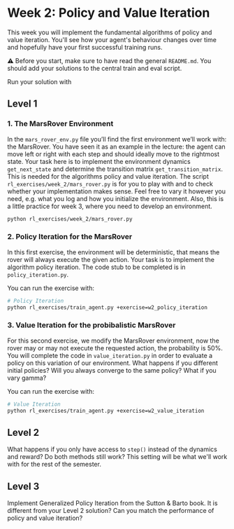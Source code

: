 # Week 2: Policy and Value Iteration
This week you will implement the fundamental algorithms of policy and value iteration. You'll see how your agent's behaviour changes over time and hopefully have your first successful training runs.

⚠ Before you start, make sure to have read the general `README.md`.
You should add your solutions to the central train and eval script.

Run your solution with




## Level 1
### 1. The MarsRover Environment
In the `mars_rover_env.py` file you’ll find the first environment we’ll work with: the MarsRover. 
You have seen it as an example in the lecture: the agent can move left or right with each step and should ideally move to the rightmost state. 
Your task here is to implement the environment dynamics `get_next_state` and determine
the transition matrix `get_transition_matrix`. This is needed for the algorithms policy and value iteration.
The script `rl_exercises/week_2/mars_rover.py` is for you to play with and to check whether your implementation
makes sense. Feel free to vary it however you need, e.g. what you log and how you initialize the environment.
Also, this is a little practice for week 3, where you need to develop an environment.
```bash
python rl_exercises/week_2/mars_rover.py
```

### 2. Policy Iteration for the MarsRover
In this first exercise, the environment will be deterministic, that means the rover
will always execute the given action. Your task is to implement the algorithm policy iteration.
The code stub to be completed is in `policy_iteration.py`.

You can run the exercise with:
```bash
# Policy Iteration
python rl_exercises/train_agent.py +exercise=w2_policy_iteration
```

### 3. Value Iteration for the probibalistic MarsRover
For this second exercise, we modify the MarsRover environment, now the rover may or may not execute the requested action, the probability is 50%. 
You will complete the code in `value_iteration.py` in order
to evaluate a policy on this variation of our environment.
What happens if you different initial policies? Will you always converge to the same policy? What if you vary gamma?

You can run the exercise with:
```bash
# Value Iteration
python rl_exercises/train_agent.py +exercise=w2_value_iteration
```

## Level 2
What happens if you only have access to `step()` instead of the dynamics and reward? Do both methods still work? This setting will be what we'll work with for the rest of the semester.

## Level 3
Implement Generalized Policy Iteration from the Sutton & Barto book. It is different from your Level 2 solution? Can you match the performance of policy and value iteration?